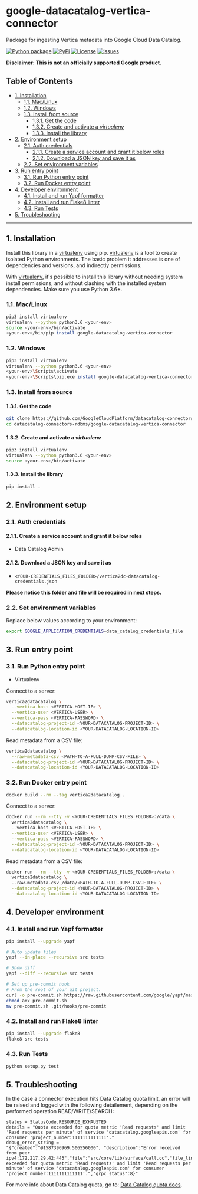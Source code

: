# google-datacatalog-vertica-connector

Package for ingesting Vertica metadata into Google Cloud Data Catalog.

[![Python package][2]][2] [![PyPi][3]][4] [![License][5]][5] [![Issues][6]][7]

**Disclaimer: This is not an officially supported Google product.**

<!--
  ⚠️ DO NOT UPDATE THE TABLE OF CONTENTS MANUALLY ️️⚠️
  run `npx markdown-toc -i README.md`.

  Please stick to 80-character line wraps as much as you can.
-->

## Table of Contents

<!-- toc -->

- [1. Installation](#1-installation)
  * [1.1. Mac/Linux](#11-maclinux)
  * [1.2. Windows](#12-windows)
  * [1.3. Install from source](#13-install-from-source)
    + [1.3.1. Get the code](#131-get-the-code)
    + [1.3.2. Create and activate a *virtualenv*](#132-create-and-activate-a-virtualenv)
    + [1.3.3. Install the library](#133-install-the-library)
- [2. Environment setup](#2-environment-setup)
  * [2.1. Auth credentials](#21-auth-credentials)
    + [2.1.1. Create a service account and grant it below roles](#211-create-a-service-account-and-grant-it-below-roles)
    + [2.1.2. Download a JSON key and save it as](#212-download-a-json-key-and-save-it-as)
  * [2.2. Set environment variables](#22-set-environment-variables)
- [3. Run entry point](#3-run-entry-point)
  * [3.1. Run Python entry point](#31-run-python-entry-point)
  * [3.2. Run Docker entry point](#32-run-docker-entry-point)
- [4. Developer environment](#4-developer-environment)
  * [4.1. Install and run Yapf formatter](#41-install-and-run-yapf-formatter)
  * [4.2. Install and run Flake8 linter](#42-install-and-run-flake8-linter)
  * [4.3. Run Tests](#43-run-tests)
- [5. Troubleshooting](#5-troubleshooting)

<!-- tocstop -->

-----

## 1. Installation

Install this library in a [virtualenv][1] using pip. [virtualenv][1] is a tool to
create isolated Python environments. The basic problem it addresses is one of
dependencies and versions, and indirectly permissions.

With [virtualenv][1], it's possible to install this library without needing system
install permissions, and without clashing with the installed system
dependencies. Make sure you use Python 3.6+.


### 1.1. Mac/Linux

```bash
pip3 install virtualenv
virtualenv --python python3.6 <your-env>
source <your-env>/bin/activate
<your-env>/bin/pip install google-datacatalog-vertica-connector
```

### 1.2. Windows

```bash
pip3 install virtualenv
virtualenv --python python3.6 <your-env>
<your-env>\Scripts\activate
<your-env>\Scripts\pip.exe install google-datacatalog-vertica-connector
```

### 1.3. Install from source

#### 1.3.1. Get the code

````bash
git clone https://github.com/GoogleCloudPlatform/datacatalog-connectors-rdbms/
cd datacatalog-connectors-rdbms/google-datacatalog-vertica-connector
````

#### 1.3.2. Create and activate a *virtualenv*

```bash
pip3 install virtualenv
virtualenv --python python3.6 <your-env>
source <your-env>/bin/activate
```

#### 1.3.3. Install the library

```bash
pip install .
```

## 2. Environment setup

### 2.1. Auth credentials

#### 2.1.1. Create a service account and grant it below roles

- Data Catalog Admin

#### 2.1.2. Download a JSON key and save it as
- `<YOUR-CREDENTIALS_FILES_FOLDER>/vertica2dc-datacatalog-credentials.json`

**Please notice this folder and file will be required in next steps.**

### 2.2. Set environment variables

Replace below values according to your environment:

```bash
export GOOGLE_APPLICATION_CREDENTIALS=data_catalog_credentials_file
```

## 3. Run entry point

### 3.1. Run Python entry point

- Virtualenv

Connect to a server:

```bash
vertica2datacatalog \
  --vertica-host <VERTICA-HOST-IP> \
  --vertica-user <VERTICA-USER> \
  --vertica-pass <VERTICA-PASSWORD> \
  --datacatalog-project-id <YOUR-DATACATALOG-PROJECT-ID> \
  --datacatalog-location-id <YOUR-DATACATALOG-LOCATION-ID>
```

Read metadata from a CSV file:

```bash
vertica2datacatalog \
  --raw-metadata-csv <PATH-TO-A-FULL-DUMP-CSV-FILE> \
  --datacatalog-project-id <YOUR-DATACATALOG-PROJECT-ID> \
  --datacatalog-location-id <YOUR-DATACATALOG-LOCATION-ID>
```

### 3.2. Run Docker entry point

```bash
docker build --rm --tag vertica2datacatalog .
```

Connect to a server:

```bash
docker run --rm --tty -v <YOUR-CREDENTIALS_FILES_FOLDER>:/data \
  vertica2datacatalog \ 
  --vertica-host <VERTICA-HOST-IP> \
  --vertica-user <VERTICA-USER> \
  --vertica-pass <VERTICA-PASSWORD> \
  --datacatalog-project-id <YOUR-DATACATALOG-PROJECT-ID> \
  --datacatalog-location-id <YOUR-DATACATALOG-LOCATION-ID>
```

Read metadata from a CSV file:

```bash
docker run --rm --tty -v <YOUR-CREDENTIALS_FILES_FOLDER>:/data \
  vertica2datacatalog \ 
  --raw-metadata-csv /data/<PATH-TO-A-FULL-DUMP-CSV-FILE> \
  --datacatalog-project-id <YOUR-DATACATALOG-PROJECT-ID> \
  --datacatalog-location-id <YOUR-DATACATALOG-LOCATION-ID>
```

## 4. Developer environment

### 4.1. Install and run Yapf formatter

```bash
pip install --upgrade yapf

# Auto update files
yapf --in-place --recursive src tests

# Show diff
yapf --diff --recursive src tests

# Set up pre-commit hook
# From the root of your git project.
curl -o pre-commit.sh https://raw.githubusercontent.com/google/yapf/master/plugins/pre-commit.sh
chmod a+x pre-commit.sh
mv pre-commit.sh .git/hooks/pre-commit
```

### 4.2. Install and run Flake8 linter

```bash
pip install --upgrade flake8
flake8 src tests
```

### 4.3. Run Tests

```bash
python setup.py test
```

## 5. Troubleshooting

In the case a connector execution hits Data Catalog quota limit, an error will be raised and logged with the following detailement, depending on the performed operation READ/WRITE/SEARCH: 
```
status = StatusCode.RESOURCE_EXHAUSTED
details = "Quota exceeded for quota metric 'Read requests' and limit 'Read requests per minute' of service 'datacatalog.googleapis.com' for consumer 'project_number:1111111111111'."
debug_error_string = 
"{"created":"@1587396969.506556000", "description":"Error received from peer ipv4:172.217.29.42:443","file":"src/core/lib/surface/call.cc","file_line":1056,"grpc_message":"Quota exceeded for quota metric 'Read requests' and limit 'Read requests per minute' of service 'datacatalog.googleapis.com' for consumer 'project_number:1111111111111'.","grpc_status":8}"
```
For more info about Data Catalog quota, go to: [Data Catalog quota docs](https://cloud.google.com/data-catalog/docs/resources/quotas).

[1]: https://virtualenv.pypa.io/en/latest/
[2]: https://github.com/GoogleCloudPlatform/datacatalog-connectors-rdbms/workflows/Python%20package/badge.svg?branch=master
[3]: https://img.shields.io/pypi/v/google-datacatalog-vertica-connector.svg
[4]: https://pypi.org/project/google-datacatalog-vertica-connector/
[5]: https://img.shields.io/github/license/GoogleCloudPlatform/datacatalog-connectors-rdbms.svg
[6]: https://img.shields.io/github/issues/GoogleCloudPlatform/datacatalog-connectors-rdbms.svg
[7]: https://github.com/GoogleCloudPlatform/datacatalog-connectors-rdbms/issues